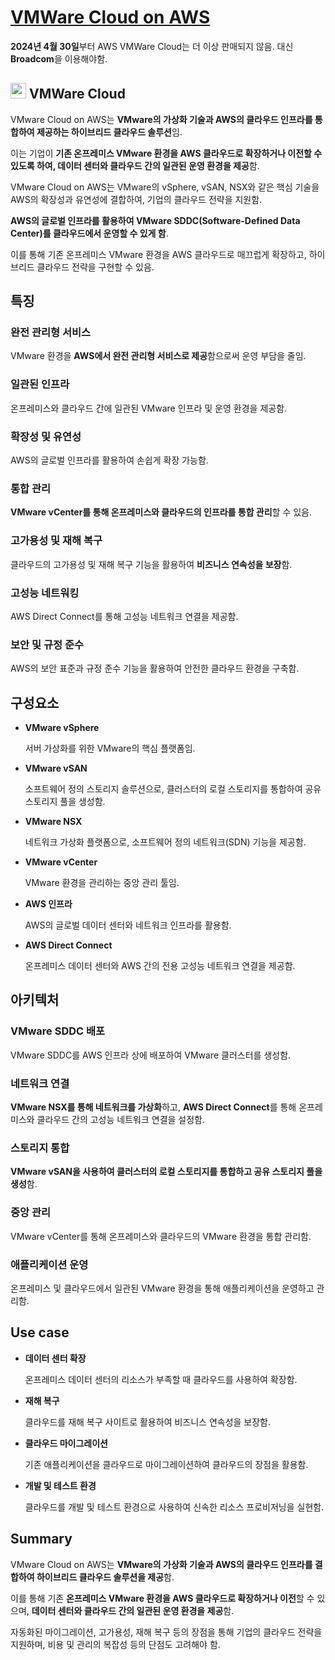 # [VMWare Cloud on AWS](https://aws.amazon.com/ko/vmware/vmwarecloudonaws/)

**2024년 4월 30일**부터 AWS VMWare Cloud는 더 이상 판매되지 않음. 대신 **Broadcom**을 이용해야함.

## <img src = "https://github.com/user-attachments/assets/f5fa7b91-d060-4db2-9935-c2d29efffe88" width = "25" height = "25"> VMWare Cloud

VMware Cloud on AWS는 **VMware의 가상화 기술과 AWS의 클라우드 인프라를 통합하여 제공하는 하이브리드 클라우드 솔루션**임. 

이는 기업이 **기존 온프레미스 VMware 환경을 AWS 클라우드로 확장하거나 이전할 수 있도록 하여, 데이터 센터와 클라우드 간의 일관된 운영 환경을 제공**함. 

VMware Cloud on AWS는 VMware의 vSphere, vSAN, NSX와 같은 핵심 기술을 AWS의 확장성과 유연성에 결합하여, 기업의 클라우드 전략을 지원함.

**AWS의 글로벌 인프라를 활용하여 VMware SDDC(Software-Defined Data Center)를 클라우드에서 운영할 수 있게 함**. 

이를 통해 기존 온프레미스 VMware 환경을 AWS 클라우드로 매끄럽게 확장하고, 하이브리드 클라우드 전략을 구현할 수 있음.

## 특징

### 완전 관리형 서비스

VMware 환경을 **AWS에서 완전 관리형 서비스로 제공**함으로써 운영 부담을 줄임.

### 일관된 인프라

온프레미스와 클라우드 간에 일관된 VMware 인프라 및 운영 환경을 제공함.

### 확장성 및 유연성

AWS의 글로벌 인프라를 활용하여 손쉽게 확장 가능함.

### 통합 관리

**VMware vCenter를 통해 온프레미스와 클라우드의 인프라를 통합 관리**할 수 있음.

### 고가용성 및 재해 복구

클라우드의 고가용성 및 재해 복구 기능을 활용하여 **비즈니스 연속성을 보장**함.

### 고성능 네트워킹

AWS Direct Connect를 통해 고성능 네트워크 연결을 제공함.

### 보안 및 규정 준수

AWS의 보안 표준과 규정 준수 기능을 활용하여 안전한 클라우드 환경을 구축함.

## 구성요소

* **VMware vSphere**

    서버 가상화를 위한 VMware의 핵심 플랫폼임.

* **VMware vSAN**

    소프트웨어 정의 스토리지 솔루션으로, 클러스터의 로컬 스토리지를 통합하여 공유 스토리지 풀을 생성함.

* **VMware NSX**

    네트워크 가상화 플랫폼으로, 소프트웨어 정의 네트워크(SDN) 기능을 제공함.

* **VMware vCenter**

    VMware 환경을 관리하는 중앙 관리 툴임.

* **AWS 인프라**

    AWS의 글로벌 데이터 센터와 네트워크 인프라를 활용함.

* **AWS Direct Connect**

    온프레미스 데이터 센터와 AWS 간의 전용 고성능 네트워크 연결을 제공함.

## 아키텍처

### VMware SDDC 배포

VMware SDDC를 AWS 인프라 상에 배포하여 VMware 클러스터를 생성함.

### 네트워크 연결

**VMware NSX를 통해 네트워크를 가상화**하고, **AWS Direct Connect**를 통해 온프레미스와 클라우드 간의 고성능 네트워크 연결을 설정함.

### 스토리지 통합

**VMware vSAN을 사용하여 클러스터의 로컬 스토리지를 통합하고 공유 스토리지 풀을 생성**함.

### 중앙 관리

VMware vCenter를 통해 온프레미스와 클라우드의 VMware 환경을 통합 관리함.

### 애플리케이션 운영

온프레미스 및 클라우드에서 일관된 VMware 환경을 통해 애플리케이션을 운영하고 관리함.


## Use case

* **데이터 센터 확장**

    온프레미스 데이터 센터의 리소스가 부족할 때 클라우드를 사용하여 확장함.

* **재해 복구**

    클라우드를 재해 복구 사이트로 활용하여 비즈니스 연속성을 보장함.

* **클라우드 마이그레이션**

    기존 애플리케이션을 클라우드로 마이그레이션하여 클라우드의 장점을 활용함.

* **개발 및 테스트 환경**

    클라우드를 개발 및 테스트 환경으로 사용하여 신속한 리소스 프로비저닝을 실현함.

## Summary

VMware Cloud on AWS는 **VMware의 가상화 기술과 AWS의 클라우드 인프라를 결합하여 하이브리드 클라우드 솔루션을 제공**함. 

이를 통해 기존 **온프레미스 VMware 환경을 AWS 클라우드로 확장하거나 이전**할 수 있으며, **데이터 센터와 클라우드 간의 일관된 운영 환경을 제공**함. 

자동화된 마이그레이션, 고가용성, 재해 복구 등의 장점을 통해 기업의 클라우드 전략을 지원하며, 비용 및 관리의 복잡성 등의 단점도 고려해야 함.